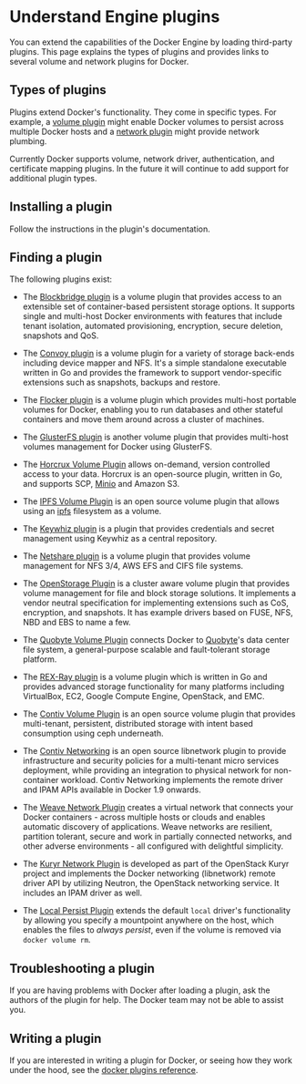 <!--[metadata]>
+++
title = "Extending Engine with plugins"
description = "How to add additional functionality to Docker with plugins extensions"
keywords = ["Examples, Usage, plugins, docker, documentation, user guide"]
[menu.main]
parent = "engine_extend"
weight=-1
+++
<![end-metadata]-->

# Understand Engine plugins

You can extend the capabilities of the Docker Engine by loading third-party
plugins. This page explains the types of plugins and provides links to several
volume and network plugins for Docker.

## Types of plugins

Plugins extend Docker's functionality.  They come in specific types.  For
example, a [volume plugin](plugins_volume.md) might enable Docker
volumes to persist across multiple Docker hosts and a
[network plugin](plugins_network.md) might provide network plumbing.

Currently Docker supports volume, network driver, authentication, and
certificate mapping plugins. In the future it will continue to add support for
additional plugin types.

## Installing a plugin

Follow the instructions in the plugin's documentation.

## Finding a plugin

The following plugins exist:

* The [Blockbridge plugin](https://github.com/blockbridge/blockbridge-docker-volume)
  is a volume plugin that provides access to an extensible set of
  container-based persistent storage options. It supports single and multi-host Docker
  environments with features that include tenant isolation, automated
  provisioning, encryption, secure deletion, snapshots and QoS.

* The [Convoy plugin](https://github.com/rancher/convoy) is a volume plugin for a
  variety of storage back-ends including device mapper and NFS. It's a simple standalone
  executable written in Go and provides the framework to support vendor-specific extensions
  such as snapshots, backups and restore.

* The [Flocker plugin](https://clusterhq.com/docker-plugin/) is a volume plugin
  which provides multi-host portable volumes for Docker, enabling you to run
  databases and other stateful containers and move them around across a cluster
  of machines.

* The [GlusterFS plugin](https://github.com/calavera/docker-volume-glusterfs) is
  another volume plugin that provides multi-host volumes management for Docker
  using GlusterFS.

* The [Horcrux Volume Plugin](https://github.com/muthu-r/horcrux) allows on-demand,
  version controlled access to your data. Horcrux is an open-source plugin,
  written in Go, and supports SCP, [Minio](https://www.minio.io) and Amazon S3.

* The [IPFS Volume Plugin](http://github.com/vdemeester/docker-volume-ipfs)
  is an open source volume plugin that allows using an
  [ipfs](https://ipfs.io/) filesystem as a volume.

* The [Keywhiz plugin](https://github.com/calavera/docker-volume-keywhiz) is
  a plugin that provides credentials and secret management using Keywhiz as
  a central repository.

* The [Netshare plugin](https://github.com/gondor/docker-volume-netshare) is a volume plugin
  that provides volume management for NFS 3/4, AWS EFS and CIFS file systems.

* The [OpenStorage Plugin](https://github.com/libopenstorage/openstorage) is a cluster aware volume plugin that provides volume management for file and block storage solutions.  It implements a vendor neutral specification for implementing extensions such as CoS, encryption, and snapshots.   It has example drivers based on FUSE, NFS, NBD and EBS to name a few.

* The [Quobyte Volume Plugin](https://github.com/quobyte/docker-volume) connects Docker to [Quobyte](http://www.quobyte.com/containers)'s data center file system, a general-purpose scalable and fault-tolerant storage platform.

* The [REX-Ray plugin](https://github.com/emccode/rexray) is a volume plugin
  which is written in Go and provides advanced storage functionality for many
  platforms including VirtualBox, EC2, Google Compute Engine, OpenStack, and EMC.

* The [Contiv Volume Plugin](https://github.com/contiv/volplugin) is an open
  source volume plugin that provides multi-tenant, persistent, distributed storage
  with intent based consumption using ceph underneath.

* The [Contiv Networking](https://github.com/contiv/netplugin) is an open source
  libnetwork plugin to provide infrastructure and security policies for a
  multi-tenant micro services deployment, while providing an integration to
  physical network for non-container workload. Contiv Networking implements the
  remote driver and IPAM APIs available in Docker 1.9 onwards.

* The [Weave Network Plugin](http://docs.weave.works/weave/latest_release/plugin.html)
  creates a virtual network that connects your Docker containers -
  across multiple hosts or clouds and enables automatic discovery of
  applications. Weave networks are resilient, partition tolerant,
  secure and work in partially connected networks, and other adverse
  environments - all configured with delightful simplicity.

* The [Kuryr Network Plugin](https://github.com/openstack/kuryr) is
  developed as part of the OpenStack Kuryr project and implements the
  Docker networking (libnetwork) remote driver API by utilizing
  Neutron, the OpenStack networking service. It includes an IPAM
  driver as well.

* The [Local Persist Plugin](https://github.com/CWSpear/local-persist) 
  extends the default `local` driver's functionality by allowing you specify 
  a mountpoint anywhere on the host, which enables the files to *always persist*, 
  even if the volume is removed via `docker volume rm`.

## Troubleshooting a plugin

If you are having problems with Docker after loading a plugin, ask the authors
of the plugin for help. The Docker team may not be able to assist you.

## Writing a plugin

If you are interested in writing a plugin for Docker, or seeing how they work
under the hood, see the [docker plugins reference](plugin_api.md).
